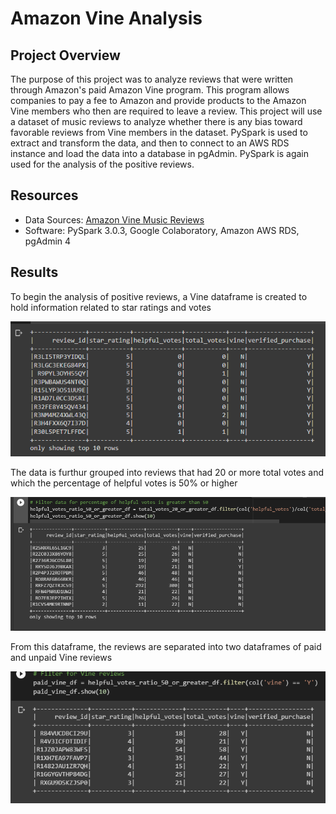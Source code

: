# Amazon Vine Analysis

## Project Overview

The purpose of this project was to analyze reviews that were written through Amazon's paid Amazon Vine program. This program allows companies to pay a fee to Amazon and provide products to the Amazon Vine members who then are required to leave a review. This project will use a dataset of music reviews to analyze whether there is any bias toward favorable reviews from Vine members in the dataset. PySpark is used to extract and transform the data, and then to connect to an AWS RDS instance and load the data into a database in pgAdmin. PySpark is again used for the analysis of the positive reviews. 

## Resources

- Data Sources: [Amazon Vine Music Reviews](https://s3.amazonaws.com/amazon-reviews-pds/tsv/amazon_reviews_us_Music_v1_00.tsv.gz)
- Software: PySpark 3.0.3, Google Colaboratory, Amazon AWS RDS, pgAdmin 4

## Results

To begin the analysis of positive reviews, a Vine dataframe is created to hold information related to star ratings and votes

![vineDF](https://github.com/mein0819/Amazon_Vine_Analysis/blob/main/readMeImages/vineTable.png)

The data is furthur grouped into reviews that had 20 or more total votes and which the percentage of helpful votes is 50% or higher

![helpful votes](https://github.com/mein0819/Amazon_Vine_Analysis/blob/main/readMeImages/helpfulVotesDF.png)

From this dataframe, the reviews are separated into two dataframes of paid and unpaid Vine reviews

![paid reviews](https://github.com/mein0819/Amazon_Vine_Analysis/blob/main/readMeImages/paidDF.png)
